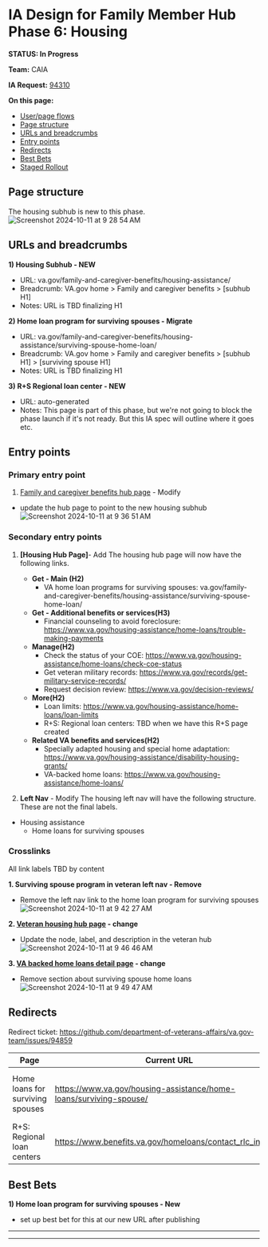 # IA Design for Family Member Hub Phase 6: Housing
**STATUS: In Progress**

**Team:** CAIA

**IA Request:** [94310](https://github.com/orgs/department-of-veterans-affairs/projects/929/views/80?pane=issue&itemId=82111467&issue=department-of-veterans-affairs%7Cva.gov-team%7C94310)

**On this page:**
- [User/page flows](#flows)
- [Page structure](#map)
- [URLs and breadcrumbs](#url)
- [Entry points](#nav)
- [Redirects](#redirects)
- [Best Bets](#bestbets)
- [Staged Rollout](#stagedrollout)


## <a name="map"></a>Page structure<br>
The housing subhub is new to this phase.
![Screenshot 2024-10-11 at 9 28 54 AM](https://github.com/user-attachments/assets/84976407-77a9-47a8-bf4a-8bfa4e4528d7)

## <a name="url"></a>URLs and breadcrumbs

**1) Housing Subhub - NEW**
- URL: va.gov/family-and-caregiver-benefits/housing-assistance/
- Breadcrumb: VA.gov home > Family and caregiver benefits > [subhub H1]
- Notes: URL is TBD finalizing H1

**2) Home loan program for surviving spouses - Migrate**
- URL: va.gov/family-and-caregiver-benefits/housing-assistance/surviving-spouse-home-loan/
- Breadcrumb: VA.gov home > Family and caregiver benefits > [subhub H1] > [surviving spouse H1]
- Notes: URL is TBD finalizing H1

**3) R+S Regional loan center - NEW**
- URL: auto-generated
- Notes: This page is part of this phase, but we're not going to block the phase launch if it's not ready. But this IA spec will outline where it goes etc.



## <a name="nav"></a>Entry points <br>

### Primary entry point
1. [Family and caregiver benefits hub page](https://www.va.gov/family-and-caregiver-benefits/) - Modify
- update the hub page to point to the new housing subhub
![Screenshot 2024-10-11 at 9 36 51 AM](https://github.com/user-attachments/assets/8ac2a999-09ce-49ac-94d5-6de7d7400bd8)


### Secondary entry points

1. **[Housing Hub Page]**- Add
   The housing hub page will now have the following links.

   - **Get - Main (H2)**
       - VA home loan programs for surviving spouses: va.gov/family-and-caregiver-benefits/housing-assistance/surviving-spouse-home-loan/
   - **Get - Additional benefits or services(H3)**
       - Financial counseling to avoid foreclosure: https://www.va.gov/housing-assistance/home-loans/trouble-making-payments
   - **Manage(H2)**
       - Check the status of your COE: https://www.va.gov/housing-assistance/home-loans/check-coe-status
       - Get veteran military records: https://www.va.gov/records/get-military-service-records/
       - Request decision review: https://www.va.gov/decision-reviews/
   - **More(H2)**
       - Loan limits: https://www.va.gov/housing-assistance/home-loans/loan-limits
       - R+S: Regional loan centers: TBD when we have this R+S page created
   - **Related VA benefits and services(H2)**
       - Specially adapted housing and special home adaptation: https://www.va.gov/housing-assistance/disability-housing-grants/
       - VA-backed home loans: https://www.va.gov/housing-assistance/home-loans/

1. **Left Nav** - Modify
The housing left nav will have the following structure. These are not the final labels. 

- Housing assistance
   - Home loans for surviving spouses
      
### Crosslinks
All link labels TBD by content

**1. Surviving spouse program in veteran left nav - Remove**
  - Remove the left nav link to the home loan program for surviving spouses
![Screenshot 2024-10-11 at 9 42 27 AM](https://github.com/user-attachments/assets/c5a3370d-cf0d-4908-a869-3a5b57080f1a)

**2. [Veteran housing hub page](https://www.va.gov/housing-assistance/) - change**
  - Update the node, label, and description in the veteran hub
![Screenshot 2024-10-11 at 9 46 46 AM](https://github.com/user-attachments/assets/3bdef0ff-31bf-4b2d-be44-cc60224aaf44)

**3. [VA backed home loans detail page](https://www.va.gov/housing-assistance/home-loans/) - change**
  - Remove section about surviving spouse home loans
![Screenshot 2024-10-11 at 9 49 47 AM](https://github.com/user-attachments/assets/aa010fd2-153f-46dd-8c18-e7be71cc12c2)


## <a name="redirects"></a>Redirects <br>

Redirect ticket: https://github.com/department-of-veterans-affairs/va.gov-team/issues/94859

| Page                                        | Current URL                                                         | Redirect to                                                                               | Status                                                         | 
|---------------------------------------------|---------------------------------------------------------------------|-------------------------------------------------------------------------------------------|----------------------------------------------------------------|
| Home loans for surviving spouses            | https://www.va.gov/housing-assistance/home-loans/surviving-spouse/  | va.gov/family-and-caregiver-benefits/housing-assistance/surviving-spouse-home-loan/       | H1 TBD by content                                              |
| R+S: Regional loan centers                  | https://www.benefits.va.gov/homeloans/contact_rlc_info.asp          | TBD                                                                                       | H1 TBD by content                                              |


## <a name="bestbets"></a>Best Bets<br>

**1) Home loan program for surviving spouses - New**
- set up best bet for this at our new URL after publishing



<hr>
<hr>
